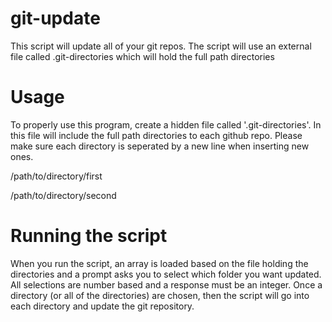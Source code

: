 # git-update
This script will update all of your git repos. The script will use an external file called .git-directories which will hold the full path directories

# Usage
To properly use this program, create a hidden file called '.git-directories'. In this file will include the full path directories to each github repo. Please make sure each directory is seperated by a new line when inserting new ones.

/path/to/directory/first

/path/to/directory/second

# Running the script
When you run the script, an array is loaded based on the file holding the directories and a prompt asks you to select which folder you want updated. All selections are number based and a response must be an integer. Once a directory (or all of the directories) are chosen, then the script will go into each directory and update the git repository.
